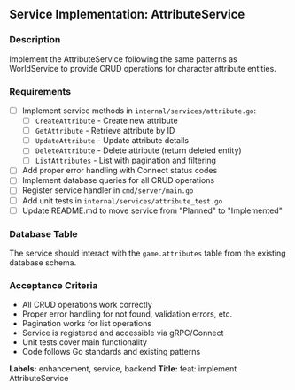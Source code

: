 ## Service Implementation: AttributeService

### Description
Implement the AttributeService following the same patterns as WorldService to provide CRUD operations for character attribute entities.

### Requirements
- [ ] Implement service methods in `internal/services/attribute.go`:
  - [ ] `CreateAttribute` - Create new attribute
  - [ ] `GetAttribute` - Retrieve attribute by ID  
  - [ ] `UpdateAttribute` - Update attribute details
  - [ ] `DeleteAttribute` - Delete attribute (return deleted entity)
  - [ ] `ListAttributes` - List with pagination and filtering
- [ ] Add proper error handling with Connect status codes
- [ ] Implement database queries for all CRUD operations
- [ ] Register service handler in `cmd/server/main.go`
- [ ] Add unit tests in `internal/services/attribute_test.go`
- [ ] Update README.md to move service from "Planned" to "Implemented"

### Database Table
The service should interact with the `game.attributes` table from the existing database schema.

### Acceptance Criteria
- All CRUD operations work correctly
- Proper error handling for not found, validation errors, etc.
- Pagination works for list operations  
- Service is registered and accessible via gRPC/Connect
- Unit tests cover main functionality
- Code follows Go standards and existing patterns

**Labels:** enhancement, service, backend
**Title:** feat: implement AttributeService
